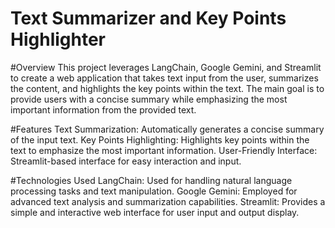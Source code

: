 # Text Summarizer and Key Points Highlighter
#Overview
This project leverages LangChain, Google Gemini, and Streamlit to create a web application that takes text input from the user, summarizes the content, and highlights the key points within the text. The main goal is to provide users with a concise summary while emphasizing the most important information from the provided text.

#Features
Text Summarization: Automatically generates a concise summary of the input text.
Key Points Highlighting: Highlights key points within the text to emphasize the most important information.
User-Friendly Interface: Streamlit-based interface for easy interaction and input.

#Technologies Used
LangChain: Used for handling natural language processing tasks and text manipulation.
Google Gemini: Employed for advanced text analysis and summarization capabilities.
Streamlit: Provides a simple and interactive web interface for user input and output display.
